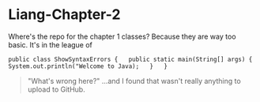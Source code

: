 # Liang-Chapter-2

Where's the repo for the chapter 1 classes? 
Because they are way too basic. It's in the league of 

`
  public class ShowSyntaxErrors {  
    public static main(String[] args) {  
      System.out.println("Welcome to Java);  
      }  
    }  
`

> "What's wrong here?"
...and I found that wasn't really anything to upload to GitHub.

